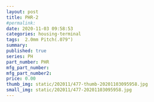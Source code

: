 ```yaml
---
layout: post
title: PHR-2
#permalink: 
date: 2020-11-03 09:58:53
categories: housing-terminal
tags:  2.0mm Pitch(.079")
summary: 
published: true 
series: PH
part_number: PHR
mfg_part_number: 
mfg_part_number2: 
price: 0.00
thumb_img: static/202011/477-thumb-20201103095958.jpg
small_img: static/202011/477-20201103095958.jpg
---
```




